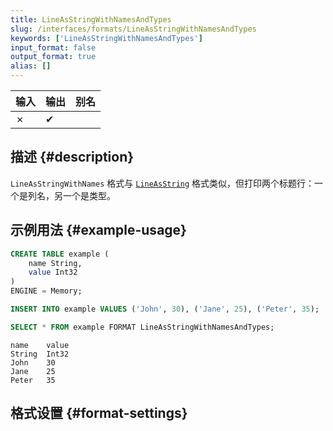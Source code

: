 ```yaml
---
title: LineAsStringWithNamesAndTypes
slug: /interfaces/formats/LineAsStringWithNamesAndTypes
keywords: ['LineAsStringWithNamesAndTypes']
input_format: false
output_format: true
alias: []
---
```


| 输入  | 输出   | 别名  |
|-------|--------|-------|
| ✗     | ✔      |       |

## 描述 {#description}

`LineAsStringWithNames` 格式与 [`LineAsString`](./LineAsString.md) 格式类似，但打印两个标题行：一个是列名，另一个是类型。

## 示例用法 {#example-usage}

```sql
CREATE TABLE example (
    name String,
    value Int32
)
ENGINE = Memory;

INSERT INTO example VALUES ('John', 30), ('Jane', 25), ('Peter', 35);

SELECT * FROM example FORMAT LineAsStringWithNamesAndTypes;
```

```response title="响应"
name	value
String	Int32
John	30
Jane	25
Peter	35
```

## 格式设置 {#format-settings}
